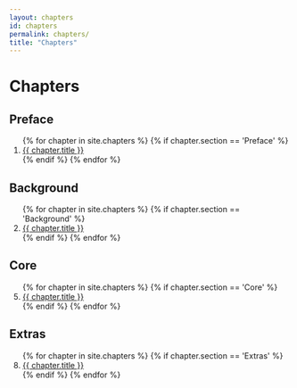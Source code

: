 ```yaml
---
layout: chapters
id: chapters
permalink: chapters/
title: "Chapters"
---
```


# Chapters

## Preface

<ol>
	{% for chapter in site.chapters %}
		{% if chapter.section == 'Preface' %}
			<li><a href="{{ site.baseurl }}{{ chapter.url }}">{{ chapter.title }}</a></li>
		{% endif %}
	{% endfor %}
</ol>

## Background

<ol start="2">
	{% for chapter in site.chapters %}
		{% if chapter.section == 'Background' %}
			<li><a href="{{ site.baseurl }}{{ chapter.url }}">{{ chapter.title }}</a></li>
		{% endif %}
	{% endfor %}
</ol>

## Core

<ol start="5">
	{% for chapter in site.chapters %}
		{% if chapter.section == 'Core' %}
			<li><a href="{{ site.baseurl }}{{ chapter.url }}">{{ chapter.title }}</a></li>
		{% endif %}
	{% endfor %}
</ol>

## Extras

<ol start="8">
	{% for chapter in site.chapters %}
		{% if chapter.section == 'Extras' %}
			<li><a href="{{ site.baseurl }}{{ chapter.url }}">{{ chapter.title }}</a></li>
		{% endif %}
	{% endfor %}
</ol>
